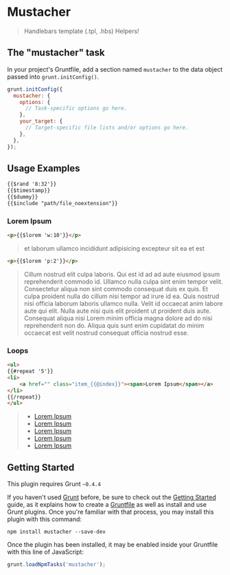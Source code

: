 # Mustacher

> Handlebars template (.tpl, .hbs) Helpers!

## The "mustacher" task
In your project's Gruntfile, add a section named `mustacher` to the data object passed into `grunt.initConfig()`.

```js
grunt.initConfig({
  mustacher: {
    options: {
      // Task-specific options go here.
    },
    your_target: {
      // Target-specific file lists and/or options go here.
    },
  },
});
```

## Usage Examples

```html
{{$rand '8:32'}}
{{$timestamp}}
{{$dummy}}
{{$include "path/file_noextension"}}
```
### Lorem Ipsum
```html
<p>{{$lorem 'w:10'}}</p>
```
> <p>et laborum ullamco incididunt adipisicing excepteur sit ea et est</p>

```html
<p>{{$lorem 'p:2'}}</p>
```
> <p>Cillum nostrud elit culpa laboris. Qui est id ad ad aute eiusmod ipsum reprehenderit commodo id. Ullamco nulla culpa sint enim tempor velit. Consectetur aliqua non sint commodo consequat duis ex quis. Et culpa proident nulla do cillum nisi tempor ad irure id ea. Quis nostrud nisi officia laborum laboris ullamco nulla. Velit id occaecat anim labore aute qui elit. Nulla aute nisi quis elit proident ut proident duis aute. Consequat aliqua nisi Lorem minim officia magna dolore ad do nisi reprehenderit non do. Aliqua quis sunt enim cupidatat do minim occaecat est velit nostrud consequat officia nostrud esse.</p>

### Loops
```html
<ul>
{{#repeat '5'}}
<li>
    <a href="" class="item_{{@index}}"><span>Lorem Ipsum</span></a>
</li>
{{/repeat}}
</ul>
```
> <ul>
>   <li><a href="#" class="item_0"><span>Lorem Ipsum</span></a></li>
>   <li><a href="#" class="item_1"><span>Lorem Ipsum</span></a></li>
>   <li><a href="#" class="item_2"><span>Lorem Ipsum</span></a></li>
>   <li><a href="#" class="item_3"><span>Lorem Ipsum</span></a></li>
>   <li><a href="#" class="item_4"><span>Lorem Ipsum</span></a></li>
> </ul>

## Getting Started

This plugin requires Grunt `~0.4.4`

If you haven't used [Grunt](http://gruntjs.com/) before, be sure to check out the [Getting Started](http://gruntjs.com/getting-started) guide, as it explains how to create a [Gruntfile](http://gruntjs.com/sample-gruntfile) as well as install and use Grunt plugins. Once you're familiar with that process, you may install this plugin with this command:

```shell
npm install mustacher --save-dev
```

Once the plugin has been installed, it may be enabled inside your Gruntfile with this line of JavaScript:

```js
grunt.loadNpmTasks('mustacher');
